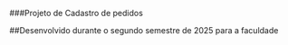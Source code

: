 ###Projeto de Cadastro de pedidos

##Desenvolvido durante o segundo semestre de 2025 para a faculdade
